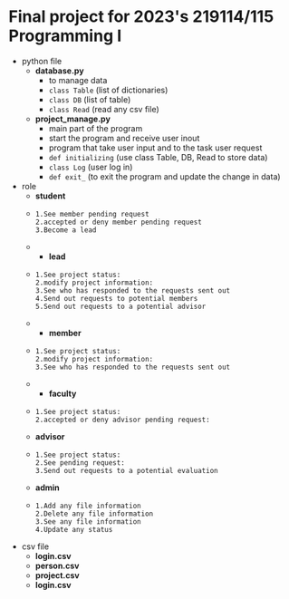 # Final project for 2023's 219114/115 Programming I
* python file 
  - **database.py**
    - to manage data
    - `class Table` (list of dictionaries)
    - `class DB` (list of table)
    - `class Read` (read any csv file)
  - **project_manage.py**
    - main part of the program
    - start the program and receive user inout
    - program that take user input and to the task user request
    - `def initializing` (use class Table, DB, Read to store data)
    - `class Log` (user log in)
    - `def exit_` (to exit the program and update the change in data)
* role
  - **student**
  -     1.See member pending request
        2.accepted or deny member pending request
        3.Become a lead
  - - **lead**
  -     1.See project status:
        2.modify project information:
        3.See who has responded to the requests sent out
        4.Send out requests to potential members
        5.Send out requests to a potential advisor
  - - **member**
  -     1.See project status: 
        2.modify project information: 
        3.See who has responded to the requests sent out
  - - **faculty**
  -     1.See project status: 
        2.accepted or deny advisor pending request: 
  -  **advisor**
  -     1.See project status: 
        2.See pending request: 
        3.Send out requests to a potential evaluation 
  - **admin**
  -     1.Add any file information
        2.Delete any file information
        3.See any file information
        4.Update any status
* csv file
  - **login.csv**
  - **person.csv**
  - **project.csv**
  - **login.csv**